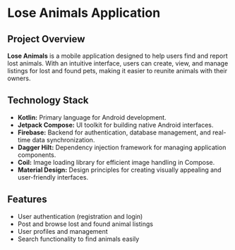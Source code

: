 # Lose Animals Application

## Project Overview

**Lose Animals** is a mobile application designed to help users find and report lost animals. With an intuitive interface, users can create, view, and manage listings for lost and found pets, making it easier to reunite animals with their owners.

## Technology Stack

- **Kotlin:** Primary language for Android development.
- **Jetpack Compose:** UI toolkit for building native Android interfaces.
- **Firebase:** Backend for authentication, database management, and real-time data synchronization.
- **Dagger Hilt:** Dependency injection framework for managing application components.
- **Coil:** Image loading library for efficient image handling in Compose.
- **Material Design:** Design principles for creating visually appealing and user-friendly interfaces.

## Features

- User authentication (registration and login)
- Post and browse lost and found animal listings
- User profiles and management
- Search functionality to find animals easily
